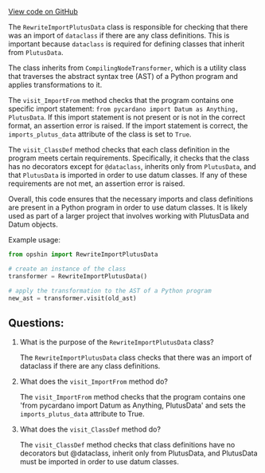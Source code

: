 [View code on GitHub](https://github.com/opshin/opshin/opshin/rewrite/rewrite_import_plutusdata.py)

The `RewriteImportPlutusData` class is responsible for checking that there was an import of `dataclass` if there are any class definitions. This is important because `dataclass` is required for defining classes that inherit from `PlutusData`. 

The class inherits from `CompilingNodeTransformer`, which is a utility class that traverses the abstract syntax tree (AST) of a Python program and applies transformations to it. 

The `visit_ImportFrom` method checks that the program contains one specific import statement: `from pycardano import Datum as Anything, PlutusData`. If this import statement is not present or is not in the correct format, an assertion error is raised. If the import statement is correct, the `imports_plutus_data` attribute of the class is set to `True`. 

The `visit_ClassDef` method checks that each class definition in the program meets certain requirements. Specifically, it checks that the class has no decorators except for `@dataclass`, inherits only from `PlutusData`, and that `PlutusData` is imported in order to use datum classes. If any of these requirements are not met, an assertion error is raised. 

Overall, this code ensures that the necessary imports and class definitions are present in a Python program in order to use datum classes. It is likely used as part of a larger project that involves working with PlutusData and Datum objects. 

Example usage:

```python
from opshin import RewriteImportPlutusData

# create an instance of the class
transformer = RewriteImportPlutusData()

# apply the transformation to the AST of a Python program
new_ast = transformer.visit(old_ast)
```
## Questions: 
 1. What is the purpose of the `RewriteImportPlutusData` class?
    
    The `RewriteImportPlutusData` class checks that there was an import of dataclass if there are any class definitions.

2. What does the `visit_ImportFrom` method do?
    
    The `visit_ImportFrom` method checks that the program contains one 'from pycardano import Datum as Anything, PlutusData' and sets the `imports_plutus_data` attribute to True.

3. What does the `visit_ClassDef` method do?
    
    The `visit_ClassDef` method checks that class definitions have no decorators but @dataclass, inherit only from PlutusData, and PlutusData must be imported in order to use datum classes.
